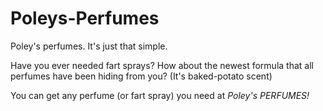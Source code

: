 # Poleys-Perfumes
Poley's perfumes. It's just that simple. 

Have you ever needed fart sprays? How about the newest
formula that all perfumes have been hiding from you?
(It's baked-potato scent)

You can get any perfume (or fart spray) you need at
*Poley's PERFUMES!*

